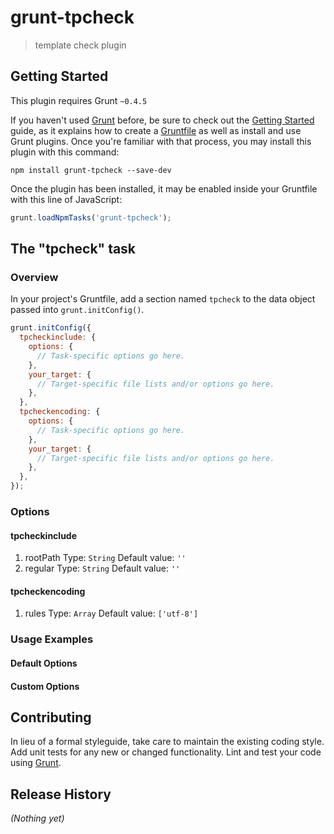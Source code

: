 # grunt-tpcheck

> template check plugin

## Getting Started
This plugin requires Grunt `~0.4.5`

If you haven't used [Grunt](http://gruntjs.com/) before, be sure to check out the [Getting Started](http://gruntjs.com/getting-started) guide, as it explains how to create a [Gruntfile](http://gruntjs.com/sample-gruntfile) as well as install and use Grunt plugins. Once you're familiar with that process, you may install this plugin with this command:

```shell
npm install grunt-tpcheck --save-dev
```

Once the plugin has been installed, it may be enabled inside your Gruntfile with this line of JavaScript:

```js
grunt.loadNpmTasks('grunt-tpcheck');
```

## The "tpcheck" task

### Overview
In your project's Gruntfile, add a section named `tpcheck` to the data object passed into `grunt.initConfig()`.

```js
grunt.initConfig({
  tpcheckinclude: {
    options: {
      // Task-specific options go here.
    },
    your_target: {
      // Target-specific file lists and/or options go here.
    },
  },
  tpcheckencoding: {
    options: {
      // Task-specific options go here.
    },
    your_target: {
      // Target-specific file lists and/or options go here.
    },
  },
});
```

### Options

#### tpcheckinclude

1. rootPath
  Type: `String`
  Default value: `''`
2. regular
  Type: `String`
  Default value: `''`

#### tpcheckencoding


1. rules
  Type: `Array`
  Default value: `['utf-8']`

### Usage Examples

#### Default Options

#### Custom Options


## Contributing
In lieu of a formal styleguide, take care to maintain the existing coding style. Add unit tests for any new or changed functionality. Lint and test your code using [Grunt](http://gruntjs.com/).

## Release History
_(Nothing yet)_
